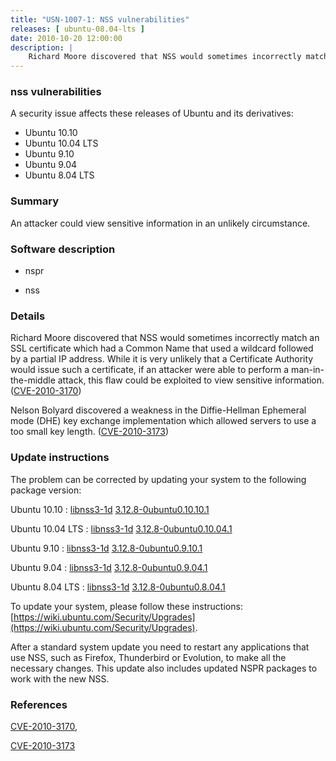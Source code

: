 ```yaml
---
title: "USN-1007-1: NSS vulnerabilities"
releases: [ ubuntu-08.04-lts ]
date: 2010-10-20 12:00:00
description: |
    Richard Moore discovered that NSS would sometimes incorrectly match an SSL certificate which had a Common Name that used a wildcard followed by a partial IP address. While it is very unlikely that a Certificate Authority would issue such a certificate, if an attacker were able to perform a man-in-the-middle attack, this flaw could be exploited to view sensitive information. ([CVE-2010-3170](http://people.ubuntu.com/~ubuntu-security/cve/CVE-2010-3170))
--- 
```

 
### nss vulnerabilities

A security issue affects these releases of Ubuntu and its derivatives:

* Ubuntu 10.10
* Ubuntu 10.04 LTS
* Ubuntu 9.10
* Ubuntu 9.04
* Ubuntu 8.04 LTS

### Summary

An attacker could view sensitive information in an unlikely circumstance. 

### Software description

* nspr 

* nss 

### Details

Richard Moore discovered that NSS would sometimes incorrectly match an SSL certificate which had a Common Name that used a wildcard followed by a partial IP address. While it is very unlikely that a Certificate Authority would issue such a certificate, if an attacker were able to perform a man-in-the-middle attack, this flaw could be exploited to view sensitive information. ([CVE-2010-3170](http://people.ubuntu.com/~ubuntu-security/cve/CVE-2010-3170))

Nelson Bolyard discovered a weakness in the Diffie-Hellman Ephemeral mode (DHE) key exchange implementation which allowed servers to use a too small key length. ([CVE-2010-3173](http://people.ubuntu.com/~ubuntu-security/cve/CVE-2010-3173)) 

### Update instructions

The problem can be corrected by updating your system to the following package version:

Ubuntu 10.10
 : [libnss3-1d](https://launchpad.net/ubuntu/+source/nss) <span> [3.12.8-0ubuntu0.10.10.1](https://launchpad.net/ubuntu/+source/nss/3.12.8-0ubuntu0.10.10.1) </span> 

Ubuntu 10.04 LTS
 : [libnss3-1d](https://launchpad.net/ubuntu/+source/nss) <span> [3.12.8-0ubuntu0.10.04.1](https://launchpad.net/ubuntu/+source/nss/3.12.8-0ubuntu0.10.04.1) </span> 

Ubuntu 9.10
 : [libnss3-1d](https://launchpad.net/ubuntu/+source/nss) <span> [3.12.8-0ubuntu0.9.10.1](https://launchpad.net/ubuntu/+source/nss/3.12.8-0ubuntu0.9.10.1) </span> 

Ubuntu 9.04
 : [libnss3-1d](https://launchpad.net/ubuntu/+source/nss) <span> [3.12.8-0ubuntu0.9.04.1](https://launchpad.net/ubuntu/+source/nss/3.12.8-0ubuntu0.9.04.1) </span> 

Ubuntu 8.04 LTS
 : [libnss3-1d](https://launchpad.net/ubuntu/+source/nss) <span> [3.12.8-0ubuntu0.8.04.1](https://launchpad.net/ubuntu/+source/nss/3.12.8-0ubuntu0.8.04.1) </span> 

To update your system, please follow these instructions: [https://wiki.ubuntu.com/Security/Upgrades](https://wiki.ubuntu.com/Security/Upgrades).

After a standard system update you need to restart any applications that use NSS, such as Firefox, Thunderbird or Evolution, to make all the necessary changes. This update also includes updated NSPR packages to work with the new NSS. 

### References

 [CVE-2010-3170](http://people.ubuntu.com/~ubuntu-security/cve/CVE-2010-3170), 

 [CVE-2010-3173](http://people.ubuntu.com/~ubuntu-security/cve/CVE-2010-3173)
 
